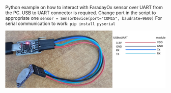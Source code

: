 Python example on how to interact with FaradayOx sensor  over UART from the PC.
USB to UART connector is required.
Change port in the script to appropriate one  ```sensor = SensorDevice(port="COM15", baudrate=9600)```
For serial communication to work: ```pip install pyserial```

![connection](connection.jpg) 
